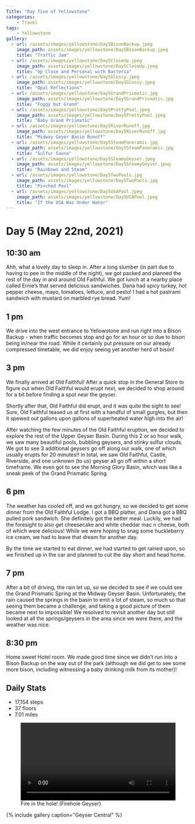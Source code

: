 ```yaml
---
Title: "Day five of Yellowstone"
categories:
    - Travel
tags:
    - Yellowstone
gallery:
  - url: /assets/images/yellowstone/Day5BisonBackup.jpeg
    image_path: assets/images/yellowstone/Day5BisonBackup.jpeg
    title: "Traffic Jam"
  - url: /assets/images/yellowstone/Day5CloseUp.jpeg
    image_path: assets/images/yellowstone/Day5CloseUp.jpeg
    title: "Up Close and Personal with Bacteria"
  - url: /assets/images/yellowstone/Day5Glossy.jpeg
    image_path: assets/images/yellowstone/Day5Glossy.jpeg
    title: "Opal Reflections"
  - url: /assets/images/yellowstone/Day5GrandPrismatic.jpg
    image_path: assets/images/yellowstone/Day5GrandPrismatic.jpg
    title: "Foggy but Grand"
  - url: /assets/images/yellowstone/Day5PrettyPool.jpeg
    image_path: assets/images/yellowstone/Day5PrettyPool.jpeg
    title: "Baby Grand Prismatic"
  - url: /assets/images/yellowstone/Day5RiverRunoff.jpg
    image_path: assets/images/yellowstone/Day5RiverRunoff.jpg
    title: "Midway Geyer Basin Runoff"
  - url: /assets/images/yellowstone/Day5SteamPanoramic.jpg
    image_path: assets/images/yellowstone/Day5SteamPanoramic.jpg
    title: "Sulfur Sauna"
  - url: /assets/images/yellowstone/Day5SteamyGeyser.jpeg
    image_path: assets/images/yellowstone/Day5SteamyGeyser.jpeg
    title: "Rainbows and Steam"
  - url: /assets/images/yellowstone/Day5TwoPools.jpg
    image_path: assets/images/yellowstone/Day5TwoPools.jpg
    title: "Pinched Pool"
  - url: /assets/images/yellowstone/Day5USAPool.jpeg
    image_path: assets/images/yellowstone/Day5USAPool.jpeg
    title: "If the USA Was Under Water"
---
```

# Day 5 (May 22nd, 2021)
## 10:30 am
Ahh, what a lovely day to sleep in. After a long slumber (in part due to having to pee in the middle of the night), we got packed and planned the rest of the day in and around Old Faithful. We got lunch at a nearby place called Ernie’s that served delicious sandwiches. Dana had spicy turkey, hot pepper cheese, mayo, tomatoes, lettuce, and pesto! I had a hot pastrami sandwich with mustard on marbled rye bread. Yum!

## 1 pm
We drive into the west entrance to Yellowstone and run right into a Bison Backup - when traffic becomes stop and go for an hour or so due to bison being in/near the road. While it certainly put pressure on our already compressed timetable, we did enjoy seeing yet another herd of bison!

## 3 pm
We finally arrived at Old Faithful! After a quick stop in the General Store to figure out when Old Faithful would erupt next, we decided to shop around for a bit before finding a spot near the geyser.

Shortly after that, Old Faithful did erupt, and it was quite the sight to see! Sure, Old Faithful teased us at first with a handful of small gurgles, but then it spewed out gallons upon gallons of superheated water high into the air!

After watching the few minutes of the Old Faithful eruption, we decided to explore the rest of the Upper Geyser Basin. During this 2 or so hour walk, we saw many beautiful pools, bubbling geysers, and stinky sulfur clouds. We got to see 3 additional geysers go off along our walk, one of which usually erupts for 20 minutes!! In total, we saw Old Faithful, Castle, Riverside, and one unknown (to us) geyser all go off within a short timeframe. We even got to see the Morning Glory Basin, which was like a sneak peek of the Grand Prismatic Spring.

## 6 pm
The weather has cooled off, and we got hungry, so we decided to get some dinner from the Old Faithful Lodge. I got a BBQ platter, and Dana got a BBQ pulled pork sandwich. She definitely got the better meal. Luckily, we had the foresight to also get cheesecake and white cheddar mac n cheese, both of which were delicious! While we were hoping to snag some huckleberry ice cream, we had to leave that dream for another day.

By the time we started to eat dinner, we had started to get rained upon, so we finished up in the car and planned to cut the day short and head home.

## 7 pm
After a bit of driving, the rain let up, so we decided to see if we could see the Grand Prismatic Spring at the Midway Geyser Basin. Unfortunately, the rain caused the springs in the basin to emit a lot of steam, so much so that seeing them became a challenge, and taking a good picture of them became next to impossible! We resolved to revisit another day but still looked at all the springs/geysers in the area since we were there, and the weather was nice.

## 8:30 pm
Home sweet Hotel room. We made good time since we didn’t run into a Bison Backup on the way out of the park (although we did get to see some more bison, including witnessing a baby drinking milk from its mother)!

## Daily Stats
- 17,154 steps
- 37 floors
- 7.01 miles

<figure class="large">
    <div class="myvideo">
       <video  style="display:block; width:100%; height:auto;" autoplay controls loop="loop">
           <source src="{{ site.baseurl }}/assets/images/yellowstone/Day5FireholeGeyser.mp4" type="video/mp4" />
       </video>
    </div>
<figcaption>Fire in the hole! (Firehole Geyser)</figcaption>
</figure>

{% include gallery caption="Geyser Central" %}
